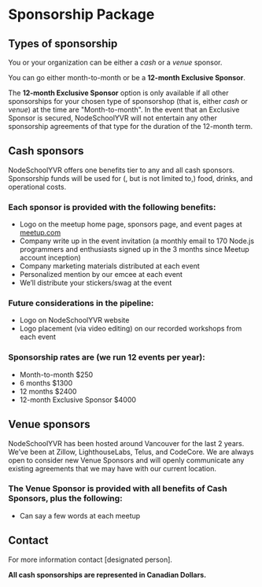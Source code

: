 # Sponsorship Package

## Types of sponsorship
You or your organization can be either a _cash_ or a _venue_ sponsor.

You can go either month-to-month or be a **12-month Exclusive Sponsor**.

The **12-month Exclusive Sponsor** option is only available if all other sponsorships for your chosen type of sponsorshop (that is, either _cash_ or _venue_) at the time are "Month-to-month". In the event that an Exclusive Sponsor is secured, NodeSchoolYVR will not entertain any other sponsorship agreements of that type for the duration of the 12-month term.

## Cash sponsors
NodeSchoolYVR offers one benefits tier to any and all cash sponsors. Sponsorship funds will be used for (, but is not limited to,) food, drinks, and operational costs.

### Each sponsor is provided with the following benefits:
- Logo on the meetup home page, sponsors page, and event pages at [meetup.com](https://www.meetup.com/nodeschool-vancouver/)
- Company write up in the event invitation (a monthly email to 170 Node.js programmers and enthusiasts signed up in the 3 months since Meetup account inception)
- Company marketing materials distributed at each event
- Personalized mention by our emcee at each event
- We’ll distribute your stickers/swag at the event

### Future considerations in the pipeline:
- Logo on NodeSchoolYVR website
- Logo placement (via video editing) on our recorded workshops from each event

### Sponsorship rates are (we run 12 events per year):
- Month-to-month $250
- 6 months $1300
- 12 months $2400
- 12-month Exclusive Sponsor $4000

## Venue sponsors
NodeSchoolYVR has been hosted around Vancouver for the last 2 years. We’ve been at Zillow, LighthouseLabs, Telus, and CodeCore. We are always open to consider new Venue Sponsors and will openly communicate any existing agreements that we may have with our current location.

### The Venue Sponsor is provided with all benefits of Cash Sponsors, plus the following:
- Can say a few words at each meetup

## Contact
For more information contact [designated person].

**All cash sponsorships are represented in Canadian Dollars.**
